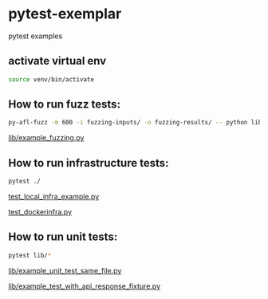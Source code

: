 # pytest-exemplar

pytest examples

## activate virtual env
```sh
source venv/bin/activate
```

## How to run fuzz tests:

```sh
py-afl-fuzz -m 600 -i fuzzing-inputs/ -o fuzzing-results/ -- python lib/example_fuzzing.py @@
```

[lib/example_fuzzing.py](lib/example_fuzzing.py)


## How to run infrastructure tests:

```sh
pytest ./
```

[test_local_infra_example.py](test_local_infra_example.py)

[test_dockerinfra.py](test_dockerinfra.py)


## How to run unit tests:

```sh
pytest lib/*
```

[lib/example_unit_test_same_file.py](lib/example_unit_test_same_file.py)

[lib/example_test_with_api_response_fixture.py](lib/example_test_with_api_response_fixture.py)
